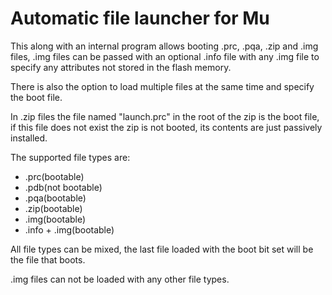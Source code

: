 # Automatic file launcher for Mu

This along with an internal program allows booting .prc, .pqa, .zip and .img files, .img files can be passed with an optional .info file with any .img file to specify any attributes not stored in the flash memory.

There is also the option to load multiple files at the same time and specify the boot file.

In .zip files the file named "launch.prc" in the root of the zip is the boot file, if this file does not exist the zip is not booted, its contents are just passively installed.

The supported file types are:
* .prc(bootable)
* .pdb(not bootable)
* .pqa(bootable)
* .zip(bootable)
* .img(bootable)
* .info + .img(bootable)

All file types can be mixed, the last file loaded with the boot bit set will be the file that boots.

.img files can not be loaded with any other file types.
